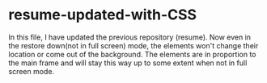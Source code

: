 # resume-updated-with-CSS
In this  file, I have updated the previous repository (resume). Now even in the restore down(not in full screen) mode, the elements won't change their location or come out of the background. The elements are in proportion to the main frame and will stay this way up to some extent when not in full screen mode.
